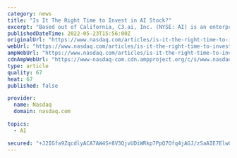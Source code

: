 ```yaml
---
category: news
title: "Is It The Right Time to Invest in AI Stock?"
excerpt: "Based out of California, C3.ai, Inc. (NYSE: AI) is an enterprise artificial intelligence (AI) company, which provides software-as-a-service (SaaS) applications that help its customers to develop, deploy, and operate large-scale Enterprise AI applications ..."
publishedDateTime: 2022-05-23T15:56:00Z
originalUrl: "https://www.nasdaq.com/articles/is-it-the-right-time-to-invest-in-ai-stock"
webUrl: "https://www.nasdaq.com/articles/is-it-the-right-time-to-invest-in-ai-stock"
ampWebUrl: "https://www.nasdaq.com/articles/is-it-the-right-time-to-invest-in-ai-stock?amp"
cdnAmpWebUrl: "https://www-nasdaq-com.cdn.ampproject.org/c/s/www.nasdaq.com/articles/is-it-the-right-time-to-invest-in-ai-stock?amp"
type: article
quality: 67
heat: 67
published: false

provider:
  name: Nasdaq
  domain: nasdaq.com

topics:
  - AI

secured: "+J2IGfa9ZqcdlyACA7AW4S+8V3QjvUDiWRkp7PpQ7Ofq4jAGJ/zSaAIE7ElwGhckRZUENMCkrrAYacs69Kj5Dy5VEopTSb064rcEZR8GE5X8cu3GNnqrVRUrXBXYKIpOvfxio+cXeGz4Ns/yZQG2/0a++mqK/H47kHg6uRuqUHy27q9aM4tb3faKqVSRlETPxYIojUGtXDFaMbKscFCV/xZhhgtYxx3qebP+dyOLZun+u7/Zuchd/xRihFHQ/8Ym6wEz97Ak3ln2mrvYrUl5Q6KGB7UP3tMtNZrMhO7PGFuXpwNhD862LO7utEEhrYYthwDbUcQTHfdINMgfKUGN05wxLVrzAKmQQ3wijECvlnU=;f9Nu6s2Vqm/8WYka7lrtWg=="
---
```



